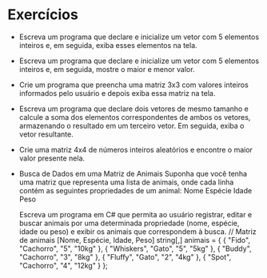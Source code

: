
# Exercícios
- Escreva um programa que declare e inicialize um vetor com 5 elementos inteiros e, em seguida, exiba esses elementos na tela.
- Escreva um programa que declare e inicialize um vetor com 5 elementos inteiros e, em seguida, mostre o maior e menor valor.
- Crie um programa que preencha uma matriz 3x3 com valores inteiros informados pelo usuário e depois exiba essa matriz na tela.
- Escreva um programa que declare dois vetores de mesmo tamanho e calcule a soma dos elementos correspondentes de ambos os vetores, armazenando o resultado em um terceiro vetor. Em seguida, exiba o vetor resultante.
- Crie uma matriz 4x4 de números inteiros aleatórios e encontre o maior valor presente nela.
- Busca de Dados em uma Matriz de Animais
  Suponha que você tenha uma matriz que representa uma lista de animais, onde cada linha contém as seguintes propriedades de um animal:
    Nome
    Espécie
    Idade
    Peso

  Escreva um programa em C# que permita ao usuário registrar, editar e buscar animais por uma determinada propriedade (nome, espécie, idade ou peso) e exibir os animais que correspondem à busca.
  // Matriz de animais [Nome, Espécie, Idade, Peso]
        string[,] animais = {
            { "Fido", "Cachorro", "5", "10kg" },
            { "Whiskers", "Gato", "5", "5kg" },
            { "Buddy", "Cachorro", "3", "8kg" },
            { "Fluffy", "Gato", "2", "4kg" },
            { "Spot", "Cachorro", "4", "12kg" }
        };
